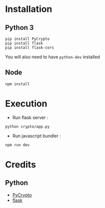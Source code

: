 # Installation
## Python 3
```shell
pip install PyCrypto
pip install flask
pip install flask-cors
```
You will also need to have `python-dev` installed
## Node
```shell
npm install
```
# Execution
* Run flask server :
```shell
python crypto/app.py
```
* Run javascript bundler :
```shell
npm run dev
```

# Credits
## Python
* [PyCrypto](http://pythonhosted.org/pycrypto/)
* [flask](http://flask.pocoo.org/)
